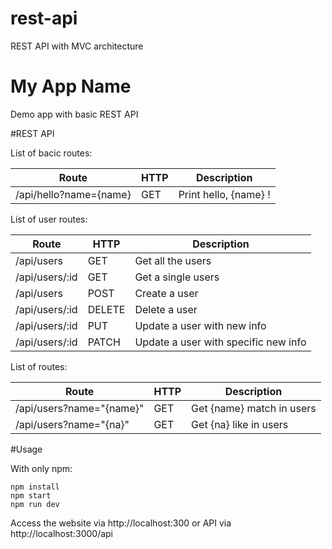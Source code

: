 # rest-api
REST API with MVC architecture

# My App Name
Demo app with basic REST API

#REST API

List of bacic routes:

**Route** | **HTTP** | **Description**
--------- | -------- | ---------------
/api/hello?name={name} | GET | Print hello, {name} !

List of user routes:

**Route** | **HTTP** | **Description**
--------- | -------- | ---------------
/api/users | GET | Get all the users
/api/users/:id | GET | Get a single users
/api/users | POST | Create a user
/api/users/:id | DELETE | Delete a user
/api/users/:id | PUT | Update a user with new info
/api/users/:id | PATCH | Update a user with specific new info

List of routes:

**Route** | **HTTP** | **Description**
--------- | -------- | ---------------
/api/users?name="{name}" | GET | Get {name} match in users
/api/users?name="{na}" | GET | Get {na} like in users

#Usage

With only npm:

```
npm install
npm start
npm run dev
```

Access the website via http://localhost:300 or API via http://localhost:3000/api